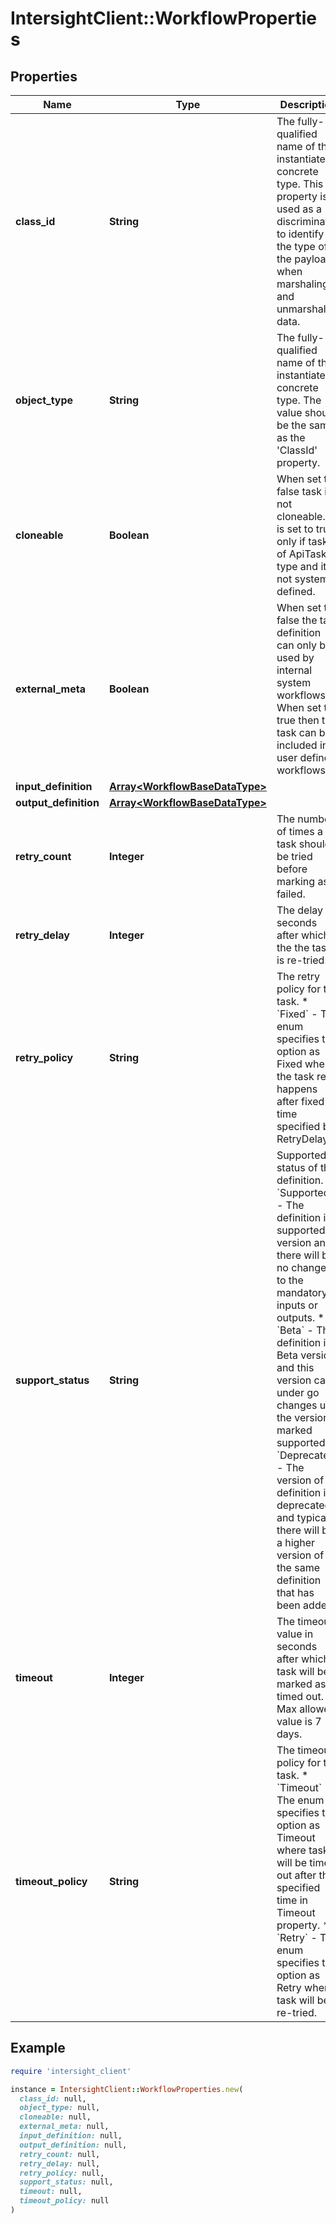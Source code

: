 # IntersightClient::WorkflowProperties

## Properties

| Name | Type | Description | Notes |
| ---- | ---- | ----------- | ----- |
| **class_id** | **String** | The fully-qualified name of the instantiated, concrete type. This property is used as a discriminator to identify the type of the payload when marshaling and unmarshaling data. | [default to &#39;workflow.Properties&#39;] |
| **object_type** | **String** | The fully-qualified name of the instantiated, concrete type. The value should be the same as the &#39;ClassId&#39; property. | [default to &#39;workflow.Properties&#39;] |
| **cloneable** | **Boolean** | When set to false task is not cloneable. It is set to true only if task is of ApiTask type and it is not system defined. | [optional][readonly][default to true] |
| **external_meta** | **Boolean** | When set to false the task definition can only be used by internal system workflows. When set to true then the task can be included in user defined workflows. | [optional][default to false] |
| **input_definition** | [**Array&lt;WorkflowBaseDataType&gt;**](WorkflowBaseDataType.md) |  | [optional] |
| **output_definition** | [**Array&lt;WorkflowBaseDataType&gt;**](WorkflowBaseDataType.md) |  | [optional] |
| **retry_count** | **Integer** | The number of times a task should be tried before marking as failed. | [optional][default to 3] |
| **retry_delay** | **Integer** | The delay in seconds after which the the task is re-tried. | [optional][default to 60] |
| **retry_policy** | **String** | The retry policy for the task. * &#x60;Fixed&#x60; - The enum specifies the option as Fixed where the task retry happens after fixed time specified by RetryDelay. | [optional][default to &#39;Fixed&#39;] |
| **support_status** | **String** | Supported status of the definition. * &#x60;Supported&#x60; - The definition is a supported version and there will be no changes to the mandatory inputs or outputs. * &#x60;Beta&#x60; - The definition is a Beta version and this version can under go changes until the version is marked supported. * &#x60;Deprecated&#x60; - The version of definition is deprecated and typically there will be a higher version of the same definition that has been added. | [optional][default to &#39;Supported&#39;] |
| **timeout** | **Integer** | The timeout value in seconds after which task will be marked as timed out. Max allowed value is 7 days. | [optional][default to 600] |
| **timeout_policy** | **String** | The timeout policy for the task. * &#x60;Timeout&#x60; - The enum specifies the option as Timeout where task will be timed out after the specified time in Timeout property. * &#x60;Retry&#x60; - The enum specifies the option as Retry where task will be re-tried. | [optional][default to &#39;Timeout&#39;] |

## Example

```ruby
require 'intersight_client'

instance = IntersightClient::WorkflowProperties.new(
  class_id: null,
  object_type: null,
  cloneable: null,
  external_meta: null,
  input_definition: null,
  output_definition: null,
  retry_count: null,
  retry_delay: null,
  retry_policy: null,
  support_status: null,
  timeout: null,
  timeout_policy: null
)
```

